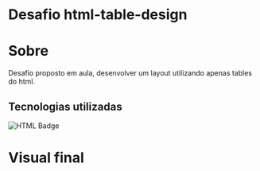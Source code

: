 # Desafio html-table-design

# Sobre
   Desafio proposto em aula, desenvolver um layout utilizando apenas tables do html.
  
## Tecnologias utilizadas 
  ![HTML Badge](https://img.shields.io/badge/HTML-239120?style=for-the-badge&logo=html5&logoColor=white)

# Visual final
  
